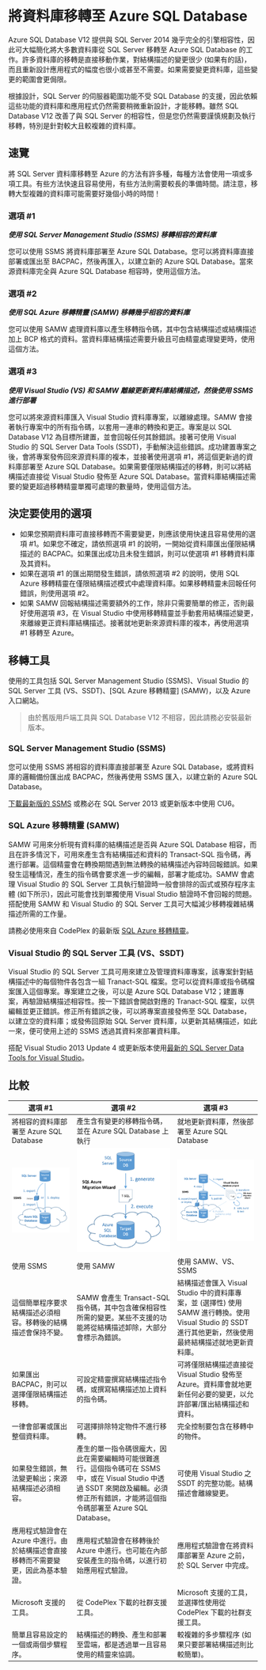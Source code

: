 <properties 
   pageTitle="將資料庫移轉至 Azure SQL Database" 
   description="Microsoft Azure SQL Database、資料庫部署、資料庫移轉、匯入資料庫，匯出資料庫、移轉精靈" 
   services="sql-database" 
   documentationCenter="" 
   authors="pehteh" 
   manager="jeffreyg" 
   editor="monicar"/>

<tags
   ms.service="sql-database"
   ms.devlang="NA"
   ms.topic="article"
   ms.tgt_pltfrm="NA"
   ms.workload="data-management" 
   ms.date="07/17/2015"
   ms.author="pehteh"/>

# 將資料庫移轉至 Azure SQL Database

Azure SQL Database V12 提供與 SQL Server 2014 幾乎完全的引擎相容性，因此可大幅簡化將大多數資料庫從 SQL Server 移轉至 Azure SQL Database 的工作。許多資料庫的移轉是直接移動作業，對結構描述的變更很少 (如果有的話)，而且重新設計應用程式的幅度也很小或甚至不需要。如果需要變更資料庫，這些變更的範圍會更侷限。

根據設計，SQL Server 的伺服器範圍功能不受 SQL Database 的支援，因此依賴這些功能的資料庫和應用程式仍然需要稍微重新設計，才能移轉。雖然 SQL Database V12 改善了與 SQL Server 的相容性，但是您仍然需要謹慎規劃及執行移轉，特別是針對較大且較複雜的資料庫。

## 速覽
將 SQL Server 資料庫移轉至 Azure 的方法有許多種，每種方法會使用一項或多項工具。有些方法快速且容易使用，有些方法則需要較長的準備時間。請注意，移轉大型複雜的資料庫可能需要好幾個小時的時間！

### 選項 #1
***使用 SQL Server Management Studio (SSMS) 移轉相容的資料庫***

您可以使用 SSMS 將資料庫部署至 Azure SQL Database。您可以將資料庫直接部署或匯出至 BACPAC，然後再匯入，以建立新的 Azure SQL Database。當來源資料庫完全與 Azure SQL Database 相容時，使用這個方法。

### 選項 #2
***使用 SQL Azure 移轉精靈 (SAMW) 移轉幾乎相容的資料庫***

您可以使用 SAMW 處理資料庫以產生移轉指令碼，其中包含結構描述或結構描述加上 BCP 格式的資料。當資料庫結構描述需要升級且可由精靈處理變更時，使用這個方法。

### 選項 #3
***使用 Visual Studio (VS) 和 SAMW 離線更新資料庫結構描述，然後使用 SSMS 進行部署***

您可以將來源資料庫匯入 Visual Studio 資料庫專案，以離線處理。SAMW 會接著執行專案中的所有指令碼，以套用一連串的轉換和更正。專案是以 SQL Database V12 為目標所建置，並會回報任何其餘錯誤。接著可使用 Visual Studio 的 SQL Server Data Tools (SSDT)，手動解決這些錯誤。成功建置專案之後，會將專案發佈回來源資料庫的複本，並接著使用選項 #1，將這個更新過的資料庫部署至 Azure SQL Database。如果需要僅限結構描述的移轉，則可以將結構描述直接從 Visual Studio 發佈至 Azure SQL Database。當資料庫結構描述需要的變更超過移轉精靈單獨可處理的數量時，使用這個方法。

## 決定要使用的選項
- 如果您預期資料庫可直接移轉而不需要變更，則應該使用快速且容易使用的選項 #1。如果您不確定，請依照選項 #1 的說明，一開始從資料庫匯出僅限結構描述的 BACPAC。如果匯出成功且未發生錯誤，則可以使選項 #1 移轉資料庫及其資料。  
- 如果在選項 #1 的匯出期間發生錯誤，請依照選項 #2 的說明，使用 SQL Azure 移轉精靈在僅限結構描述模式中處理資料庫。如果移轉精靈未回報任何錯誤，則使用選項 #2。 
- 如果 SAMW 回報結構描述需要額外的工作，除非只需要簡單的修正，否則最好使用選項 #3，在 Visual Studio 中使用移轉精靈並手動套用結構描述變更，來離線更正資料庫結構描述。接著就地更新來源資料庫的複本，再使用選項 #1 移轉至 Azure。

## 移轉工具
使用的工具包括 SQL Server Management Studio (SSMS)、Visual Studio 的 SQL Server 工具 (VS、SSDT)、[SQL Azure 移轉精靈] (SAMW)，以及 Azure 入口網站。

> 由於舊版用戶端工具與 SQL Database V12 不相容，因此請務必安裝最新版本。

### SQL Server Management Studio (SSMS)
您可以使用 SSMS 將相容的資料庫直接部署至 Azure SQL Database，或將資料庫的邏輯備份匯出成 BACPAC，然後再使用 SSMS 匯入，以建立新的 Azure SQL Database。

[下載最新版的 SSMS](https://msdn.microsoft.com/library/mt238290.aspx) 或務必在 SQL Server 2013 或更新版本中使用 CU6。

### SQL Azure 移轉精靈 (SAMW)
SAMW 可用來分析現有資料庫的結構描述是否與 Azure SQL Database 相容，而且在許多情況下，可用來產生含有結構描述和資料的 Transact-SQL 指令碼，再進行部署。這個精靈會在轉換期間遇到無法轉換的結構描述內容時回報錯誤。如果發生這種情況，產生的指令碼會要求進一步的編輯，部署才能成功。SAMW 會處理 Visual Studio 的 SQL Server 工具執行驗證時一般會排除的函式或預存程序主體 (如下所示)，因此可能會找到單獨使用 Visual Studio 驗證時不會回報的問題。搭配使用 SAMW 和 Visual Studio 的 SQL Server 工具可大幅減少移轉複雜結構描述所需的工作量。

請務必使用來自 CodePlex 的最新版 [SQL Azure 移轉精靈](http://sqlazuremw.codeplex.com/)。

### Visual Studio 的 SQL Server 工具 (VS、SSDT)
Visual Studio 的 SQL Server 工具可用來建立及管理資料庫專案，該專案針對結構描述中的每個物件各包含一組 Tranact-SQL 檔案。您可以從資料庫或指令碼檔案匯入這個專案。專案建立之後，可以是 Azure SQL Database V12；建置專案，再驗證結構描述相容性。按一下錯誤會開啟對應的 Tranact-SQL 檔案，以供編輯並更正錯誤。修正所有錯誤之後，可以將專案直接發佈至 SQL Database，以建立空的資料庫；或發佈回原始 SQL Server 資料庫，以更新其結構描述，如此一來，便可使用上述的 SSMS 透過其資料來部署資料庫。

搭配 Visual Studio 2013 Update 4 或更新版本使用[最新的 SQL Server Data Tools for Visual Studio](https://msdn.microsoft.com/library/mt204009.aspx)。

## 比較
| 選項 #1 | 選項 #2 | 選項 #3 |
| ------------ | ------------ | ------------ |
| 將相容的資料庫部署至 Azure SQL Database | 產生含有變更的移轉指令碼，並在 Azure SQL Database 上執行 | 就地更新資料庫，然後部署至 Azure SQL Database |
|![SSMS](./media/sql-database-cloud-migrate/01SSMSDiagram.png)| ![SAMW](./media/sql-database-cloud-migrate/02SAMWDiagram.png) | ![離線編輯](./media/sql-database-cloud-migrate/03VSSSDTDiagram.png) |
| 使用 SSMS | 使用 SAMW | 使用 SAMW、VS、SSMS |
|這個簡單程序要求結構描述必須相容。移轉後的結構描述會保持不變。 | SAMW 會產生 Transact-SQL 指令碼，其中包含確保相容性所需的變更。某些不支援的功能將從結構描述卸除，大部分會標示為錯誤。 | 結構描述會匯入 Visual Studio 中的資料庫專案，並 (選擇性) 使用 SAMW 進行轉換。使用 Visual Studio 的 SSDT 進行其他更新，然後使用最終結構描述就地更新資料庫。 |
| 如果匯出 BACPAC，則可以選擇僅限結構描述移轉。 | 可設定精靈撰寫結構描述指令碼，或撰寫結構描述加上資料的指令碼。 | 可將僅限結構描述直接從 Visual Studio 發佈至 Azure。資料庫會就地更新任何必要的變更，以允許部署/匯出結構描述和資料。 |
| 一律會部署或匯出整個資料庫。 | 可選擇排除特定物件不進行移轉。 | 完全控制要包含在移轉中的物件。 |
| 如果發生錯誤，無法變更輸出；來源結構描述必須相容。 | 產生的單一指令碼很龐大，因此在需要編輯時可能很難進行。這個指令碼可在 SSMS 中，或在 Visual Studio 中透過 SSDT 來開啟及編輯。必須修正所有錯誤，才能將這個指令碼部署至 Azure SQL Database。| 可使用 Visual Studio 之 SSDT 的完整功能。結構描述會離線變更。 |
| 應用程式驗證會在 Azure 中進行。由於結構描述會直接移轉而不需要變更，因此為基本驗證。 | 應用程式驗證會在移轉後於 Azure 中進行。也可能在內部安裝產生的指令碼，以進行初始應用程式驗證。 | 應用程式驗證會在將資料庫部署至 Azure 之前，於 SQL Server 中完成。 |
| Microsoft 支援的工具。 | 從 CodePlex 下載的社群支援工具。 | Microsoft 支援的工具，並選擇性使用從 CodePlex 下載的社群支援工具。 |
| 簡單且容易設定的一個或兩個步驟程序。 | 結構描述的轉換、產生和部署至雲端，都是透過單一且容易使用的精靈來協調。 | 較複雜的多步驟程序 (如果只要部署結構描述則比較簡單)。 |


 

<!---HONumber=August15_HO6-->